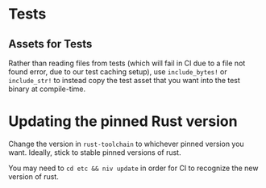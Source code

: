 # Tests
## Assets for Tests
Rather than reading files from tests (which will fail in CI due to a file not found error, due to our test caching setup), use `include_bytes!` or `include_str!` to instead copy the test asset that you want into the test binary at compile-time.

# Updating the pinned Rust version
Change the version in `rust-toolchain` to whichever pinned version you want.
Ideally, stick to stable pinned versions of rust.

You may need to `cd etc && niv update` in order for CI to recognize the new version of rust.
